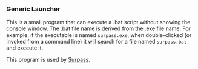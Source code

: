 ### Generic Launcher

This is a small program that can execute a .bat script without showing the console window. The .bat file name is derived from the .exe file name. For example, if the executable is named `surpass.exe`, when double-clicked (or invoked from a command line) it will search for a file named `surpass.bat` and execute it.

This program is used by [Surpass](https://github.com/e-soul/surpass).
